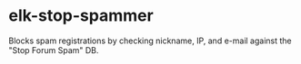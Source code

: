 # elk-stop-spammer
Blocks spam registrations by checking nickname, IP, and e-mail against the "Stop Forum Spam" DB.
